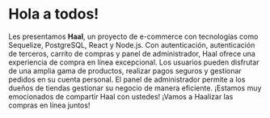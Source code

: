 # Hola a todos!

Les presentamos **Haal**, un proyecto de e-commerce con tecnologías como Sequelize, PostgreSQL, React y Node.js. Con autenticación, autenticación de terceros, carrito de compras y panel de administrador, Haal ofrece una experiencia de compra en línea excepcional. Los usuarios pueden disfrutar de una amplia gama de productos, realizar pagos seguros y gestionar pedidos en su cuenta personal. El panel de administrador permite a los dueños de tiendas gestionar su negocio de manera eficiente. ¡Estamos muy emocionados de compartir Haal con ustedes! ¡Vamos a Haalizar las compras en línea juntos!
